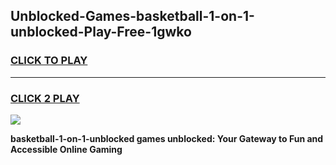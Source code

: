 
## Unblocked-Games-basketball-1-on-1-unblocked-Play-Free-1gwko
<h3>
<a href="https://premium76.site?title=basketball-1-on-1-unblocked&ref=10A">CLICK TO PLAY</a></h3>
<hr>

<h3>
<a href="https://premium76.site?title=basketball-1-on-1-unblocked&ref=10A">CLICK 2 PLAY</a>
  
</h3>

<a href="https://premium76.site?title=basketball-1-on-1-unblocked&ref=10A"><img src="https://clearcache.store/games.png"></a>


**basketball-1-on-1-unblocked games unblocked: Your Gateway to Fun and Accessible Online Gaming**
